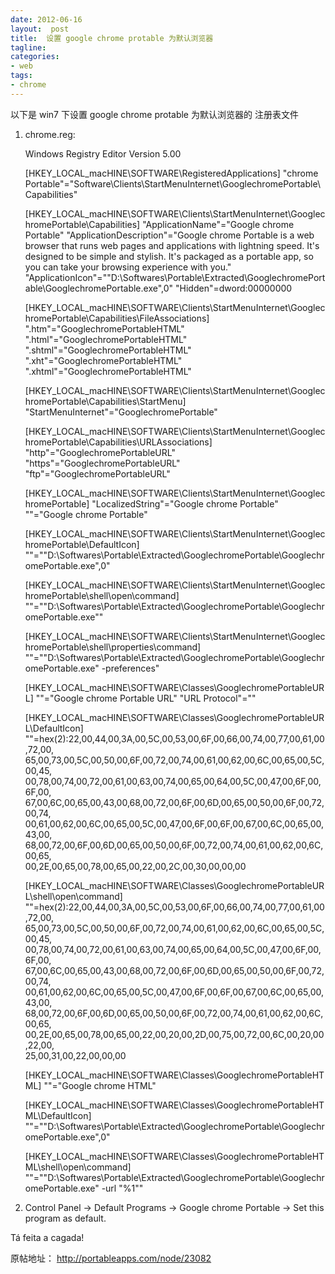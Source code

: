 ```yaml
---
date: 2012-06-16
layout:  post
title:  设置 google chrome protable 为默认浏览器
tagline:
categories:
- web
tags:
- chrome
---
```


以下是 win7 下设置 google chrome protable 为默认浏览器的 注册表文件

1) chrome.reg:

	Windows Registry Editor Version 5.00

	[HKEY_LOCAL_macHINE\SOFTWARE\RegisteredApplications]
	"chrome Portable"="Software\\Clients\\StartMenuInternet\\GooglechromePortable\\Capabilities"

	[HKEY_LOCAL_macHINE\SOFTWARE\Clients\StartMenuInternet\GooglechromePortable\Capabilities]
	"ApplicationName"="Google chrome Portable"
	"ApplicationDescription"="Google chrome Portable is a web browser that runs web pages and applications with lightning speed. It's designed to be simple and stylish. It's packaged as a portable app, so you can take your browsing experience with you."
	"ApplicationIcon"="\"D:\\Softwares\\Portable\\Extracted\\GooglechromePortable\\GooglechromePortable.exe\",0"
	"Hidden"=dword:00000000

	[HKEY_LOCAL_macHINE\SOFTWARE\Clients\StartMenuInternet\GooglechromePortable\Capabilities\FileAssociations]
	".htm"="GooglechromePortableHTML"
	".html"="GooglechromePortableHTML"
	".shtml"="GooglechromePortableHTML"
	".xht"="GooglechromePortableHTML"
	".xhtml"="GooglechromePortableHTML"

	[HKEY_LOCAL_macHINE\SOFTWARE\Clients\StartMenuInternet\GooglechromePortable\Capabilities\StartMenu]
	"StartMenuInternet"="GooglechromePortable"

	[HKEY_LOCAL_macHINE\SOFTWARE\Clients\StartMenuInternet\GooglechromePortable\Capabilities\URLAssociations]
	"http"="GooglechromePortableURL"
	"https"="GooglechromePortableURL"
	"ftp"="GooglechromePortableURL"

	[HKEY_LOCAL_macHINE\SOFTWARE\Clients\StartMenuInternet\GooglechromePortable]
	"LocalizedString"="Google chrome Portable"
	""="Google chrome Portable"

	[HKEY_LOCAL_macHINE\SOFTWARE\Clients\StartMenuInternet\GooglechromePortable\DefaultIcon]
	""="\"D:\\Softwares\\Portable\\Extracted\\GooglechromePortable\\GooglechromePortable.exe\",0"

	[HKEY_LOCAL_macHINE\SOFTWARE\Clients\StartMenuInternet\GooglechromePortable\shell\open\command]
	""="\"D:\\Softwares\\Portable\\Extracted\\GooglechromePortable\\GooglechromePortable.exe\""

	[HKEY_LOCAL_macHINE\SOFTWARE\Clients\StartMenuInternet\GooglechromePortable\shell\properties\command]
	""="\"D:\\Softwares\\Portable\\Extracted\\GooglechromePortable\\GooglechromePortable.exe\" -preferences"

	[HKEY_LOCAL_macHINE\SOFTWARE\Classes\GooglechromePortableURL]
	""="Google chrome Portable URL"
	"URL Protocol"=""

	[HKEY_LOCAL_macHINE\SOFTWARE\Classes\GooglechromePortableURL\DefaultIcon]
	""=hex(2):22,00,44,00,3A,00,5C,00,53,00,6F,00,66,00,74,00,77,00,61,00,72,00,\
	65,00,73,00,5C,00,50,00,6F,00,72,00,74,00,61,00,62,00,6C,00,65,00,5C,00,45,\
	00,78,00,74,00,72,00,61,00,63,00,74,00,65,00,64,00,5C,00,47,00,6F,00,6F,00,\
	67,00,6C,00,65,00,43,00,68,00,72,00,6F,00,6D,00,65,00,50,00,6F,00,72,00,74,\
	00,61,00,62,00,6C,00,65,00,5C,00,47,00,6F,00,6F,00,67,00,6C,00,65,00,43,00,\
	68,00,72,00,6F,00,6D,00,65,00,50,00,6F,00,72,00,74,00,61,00,62,00,6C,00,65,\
	00,2E,00,65,00,78,00,65,00,22,00,2C,00,30,00,00,00

	[HKEY_LOCAL_macHINE\SOFTWARE\Classes\GooglechromePortableURL\shell\open\command]
	""=hex(2):22,00,44,00,3A,00,5C,00,53,00,6F,00,66,00,74,00,77,00,61,00,72,00,\
	65,00,73,00,5C,00,50,00,6F,00,72,00,74,00,61,00,62,00,6C,00,65,00,5C,00,45,\
	00,78,00,74,00,72,00,61,00,63,00,74,00,65,00,64,00,5C,00,47,00,6F,00,6F,00,\
	67,00,6C,00,65,00,43,00,68,00,72,00,6F,00,6D,00,65,00,50,00,6F,00,72,00,74,\
	00,61,00,62,00,6C,00,65,00,5C,00,47,00,6F,00,6F,00,67,00,6C,00,65,00,43,00,\
	68,00,72,00,6F,00,6D,00,65,00,50,00,6F,00,72,00,74,00,61,00,62,00,6C,00,65,\
	00,2E,00,65,00,78,00,65,00,22,00,20,00,2D,00,75,00,72,00,6C,00,20,00,22,00,\
	25,00,31,00,22,00,00,00

	[HKEY_LOCAL_macHINE\SOFTWARE\Classes\GooglechromePortableHTML]
	""="Google chrome HTML"

	[HKEY_LOCAL_macHINE\SOFTWARE\Classes\GooglechromePortableHTML\DefaultIcon]
	""="\"D:\\Softwares\\Portable\\Extracted\\GooglechromePortable\\GooglechromePortable.exe\",0"

	[HKEY_LOCAL_macHINE\SOFTWARE\Classes\GooglechromePortableHTML\shell\open\command]
	""="\"D:\\Softwares\\Portable\\Extracted\\GooglechromePortable\\GooglechromePortable.exe\" -url \"%1\""

2) Control Panel -> Default Programs -> Google chrome Portable -> Set this program as default.

Tá feita a cagada!

原帖地址： http://portableapps.com/node/23082
